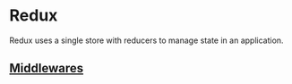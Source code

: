 # Redux

Redux uses a single store with reducers to manage state in an application.

## [Middlewares](https://medium.com/@meagle/understanding-87566abcfb7a#.b81oeuheo)

